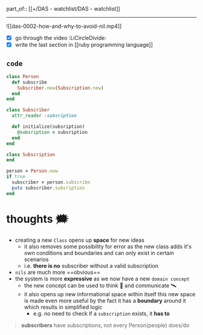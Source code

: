 part_of:: [[+/DAS - watchlist/DAS - watchlist]]
___

![[das-0002-how-and-why-to-avoid-nil.mp4]]

- [x] go through the video :LiCircleDivide:
- [x] write the last section in [[ruby programming language]]

## `code`

```rb
class Person
  def subscribe
    Subscriber.new(Subscription.new)
  end
end

class Subscriber
  attr_reader :subsription

  def initialize(subsription)
    @subsription = subsription
  end
end

class Subscription
end

person = Person.new
if true
  subscriber = person.subscribe
  puts subscriber.subsription
end
```

# thoughts 🗯

- creating a new `Class` opens up **space** for new ideas
	- it also removes some possibility for error as the new class adds it's own conditions and boundaries and can only exist in certain scenarios
	- i.e. **there is no** subscriber without a valid subscription
- `nils` are much more ==obvious==
- the system is more **expressive** as we now have a new `domain concept`
	- the new concept can be used to think 🤔 and communicate 🛰
	- it also opens up new informational space within itself
		this new space is made even more useful by the fact it has a **boundary** around it which results in simplified logic
		- e.g. no need to check if a `subscription` exists, it **has to**

> **subscribers** have subscriptions, not every Person(people) does/do